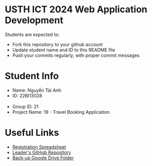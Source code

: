 USTH ICT 2024 Web Application Development
=====================================================

Students are expected to:

* Fork this repository to your github account
* Update student name and ID to this README file
* Push your commits regularly, with proper commit messages

Student Info
=======================

* Name: Nguyễn Tài Anh
* ID: 22BI13028
<br><br>
* Group ID: 21
* Project Name: 19 - Travel Booking Application

Useful Links
=======================

* [Registration Spreadsheet](https://docs.google.com/spreadsheets/d/1X3gZ2CB0LDxNv_hprwek1V9XVuRaa9V5gdHrVC8n3iM/edit?gid=1812830611#gid=1812830611&range=C123:G128)
* [Leader's GitHub Repository](https://github.com/quan11304/WebDev2024)
* [Back-up Google Drive Folder](https://drive.google.com/drive/folders/1in6X6H3UkqrKPhLHfzU2UBQY2vi2KPB8)